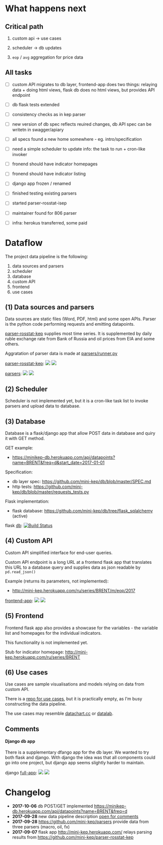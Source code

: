 What happens next
=================

Critical path
-------------

1. custom api -> use cases

2. scheduler -> db updates

3. ```eop``` / ```avg``` aggregation for price data


All tasks
---------

- [ ] custom API migrates to db layer, frontend-app does two things: relaying data + doing html views, flask db does no html views, but provides API endpoint 
- [ ] db flask tests extended
- [ ] consistency checks as in kep parser
- [ ] new version of db spec reflects reuired changes, db API spec can be writetn in swagger/apiary
- [ ] all specs found a new home somewhere - eg. intro/specification
- [ ] need a simple scheduler to update info: the task to run + cron-like invoker
- [ ] fronend should have indicator homepages
- [ ] fronend should have indicator listing
- [ ] django app frozen / renamed 
- [ ] finished testing existing parsers
- [ ] started parser-rosstat-isep
- [ ] maintainer found for 806 parser
- [ ] infra: herokus transferred, some paid



Dataflow
========

The project data pipeline is the following:

 1. data sources and parsers 
 2. scheduler
 3. database 
 4. custom API
 5. frontend
 6. use cases 


(1) Data sources and parsers
----------------------------

Data sources are static files (Word, PDF, html) and some open APIs. Parser is the python code performing requests and emitting datapoints. 

[parser-rosstat-kep](https://github.com/mini-kep/parser-rosstat-kep) supplies most time series. It is supplemented by daily ruble exchange rate from Bank of Russia and oil prices from EIA and some others.

Aggratation of parser data is made at [parsers/runner.py](https://github.com/mini-kep/parsers/blob/master/parsers/runner.py)

[parser-rosstat-kep](https://github.com/mini-kep/parser-rosstat-kep):
[![](https://travis-ci.org/mini-kep/parser-rosstat-kep.svg?branch=master)](https://travis-ci.org/mini-kep/parser-rosstat-kep) 
[![](https://codecov.io/gh/mini-kep/parser-rosstat-kep/branch/master/graphs/badge.svg)](https://codecov.io/gh/mini-kep/parser-rosstat-kep)

[parsers](https://github.com/mini-kep/parsers):
[![](https://travis-ci.org/mini-kep/parsers.svg?branch=master)](https://travis-ci.org/mini-kep/parsers)
[![](https://codecov.io/gh/mini-kep/parsers/branch/master/graphs/badge.svg)](https://codecov.io/gh/mini-kep/parsers) 


(2) Scheduler
---------------

Scheduler is not implemented yet, but it is a cron-like task list to invoke parsers and upload data to database. 


(3) Database
------------

Database is a flask/django app that allow POST data in database and quiry it with GET method. 

GET example:

- <https://minikep-db.herokuapp.com/api/datapoints?name=BRENT&freq=d&start_date=2017-01-01>

Specification:
- db layer spec: <https://github.com/mini-kep/db/blob/master/SPEC.md>
- http tests: <https://github.com/mini-kep/db/blob/master/requests_tests.py>

Flask implementation: 

- flask database: <https://github.com/mini-kep/db/tree/flask_sqlalchemy> (active)

flask [db](https://github.com/mini-kep/full-app): 
[![Build Status](https://travis-ci.org/mini-kep/db.svg?branch=flask_sqlalchemy)](https://travis-ci.org/mini-kep/db)


(4) Custom API 
--------------
Custom API simplified interface for end-user queries. 

Custom API endpoint is a long URL at a frontend flask app that translates this URL to a database query and supplies data as json readable by ```pd.read_json()```

Example (returns its parameters, not implemented):
- <http://mini-kep.herokuapp.com/ru/series/BRENT/m/eop/2017>

[frontend-app](https://github.com/mini-kep/frontend-app):
[![](https://travis-ci.org/mini-kep/frontend-app.svg?branch=master)](https://travis-ci.org/mini-kep/frontend-app)  [![](https://codecov.io/gh/mini-kep/frontend-app/branch/master/graphs/badge.svg)](https://codecov.io/gh/mini-kep/frontend-app)


(5) Frontend
------------

Frontend flask app also provides a showcase for the variables - the variable list and homepages for the individual indicators. 

This functionality is not implemented yet.

Stub for indicator homepage: <http://mini-kep.herokuapp.com/ru/series/BRENT>


(6) Use cases
-------------

Use cases  are sample visualisations and models relying on data from custom API.

There is a [repo for use cases](https://github.com/mini-kep/user-charts), but it is practically empty, as I'm busy constructing the data pipeline.

The use cases may resemble [datachart.cc](http://datachart.cc/)  or [datalab](https://github.com/epogrebnyak/data-lab).


Comments
--------

#### Django db app 

There is a supplementary dfango app for the db layer. We wanted to try both flask and django. With django the idea was that all components could go into one project, but django app seems slightly harder to maintain.

django [full-app](https://github.com/mini-kep/full-app): 
[![](https://travis-ci.org/mini-kep/full-app.svg?branch=master)](https://travis-ci.org/mini-kep/full-app) 
[![](https://codecov.io/gh/mini-kep/full-app/branch/master/graphs/badge.svg)](https://codecov.io/gh/mini-kep/full-app) 


Changelog
=========

- **2017-10-06** db POST/GET implemented <https://minikep-db.herokuapp.com/api/datapoints?name=BRENT&freq=d>
- **2017-09-28** new data pipeline description [open for comments](https://github.com/mini-kep/intro/issues/14) 
- **2017-09-28** <https://github.com/mini-kep/parsers> provide data from three parsers (macro, oil, fx)
- **2017-09-07** flask app <http://mini-kep.herokuapp.com/> relays parsing results from 
                 <https://github.com/mini-kep/parser-rosstat-kep>                  
